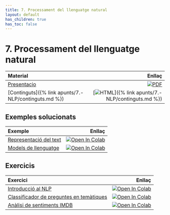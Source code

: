 ```yaml
---
title: 7. Processament del llenguatge natural
layout: default
has_children: true
has_toc: false
---
```


# 7. Processament del llenguatge natural

| Material                                             |                                                                                                                          Enllaç |
|:-----------------------------------------------------|--------------------------------------------------------------------------------------------------------------------------------:|
| [Presentacio](7.-nlp.pdf)                            |               [![PDF](https://img.shields.io/badge/PDF-7.--nlp.pdf-blue?logo=adobe-acrobat-reader&logoColor=white)](7.-nlp.pdf) |
| [Continguts]({% link apunts/7.-NLP/continguts.md %}) | [![HTML](https://img.shields.io/badge/HTML-continguts-blue?logo=html5&logoColor=white)]({% link apunts/7.-NLP/continguts.md %}) |

## Exemples solucionats

| Exemple                                                     |                                                                                                                                                                                      Enllaç |
|:------------------------------------------------------------|--------------------------------------------------------------------------------------------------------------------------------------------------------------------------------------------:|
| [Representació del text](2.-classificacio_text_keras.ipynb) | [![Open In Colab](https://colab.research.google.com/assets/colab-badge.svg)](https://colab.research.google.com/github/lawer/mia/blob/main/apunts/7.-NLP/22.-classificacio_text_keras.ipynb) |
| [Models de llenguatge](3.-models_llenguatge.ipynb)          |         [![Open In Colab](https://colab.research.google.com/assets/colab-badge.svg)](https://colab.research.google.com/github/lawer/mia/blob/main/apunts/7.-NLP/3.-models_llenguatge.ipynb) |

## Exercicis

| Exercici                                                                     |                                                                                                                                                                                    Enllaç |
|:-----------------------------------------------------------------------------|------------------------------------------------------------------------------------------------------------------------------------------------------------------------------------------:|
| [Introducció al NLP](1.-introduccio_nlp.ipynb)                               |         [![Open In Colab](https://colab.research.google.com/assets/colab-badge.svg)](https://colab.research.google.com/github/lawer/mia/blob/main/apunts/7.-NLP/1.-introduccio_nlp.ipynb) |
| [Classificador de preguntes en temàtiques](4.-classificador_preguntes.ipynb) | [![Open In Colab](https://colab.research.google.com/assets/colab-badge.svg)](https://colab.research.google.com/github/lawer/mia/blob/main/apunts/7.-NLP/3.-classificador_preguntes.ipynb) |
| [Anàlisi de sentiments IMDB](5.-analisi_sentiment_imdb.ipynb)                |  [![Open In Colab](https://colab.research.google.com/assets/colab-badge.svg)](https://colab.research.google.com/github/lawer/mia/blob/main/apunts/7.-NLP/4.-analisi_sentiment_imdb.ipynb) |
